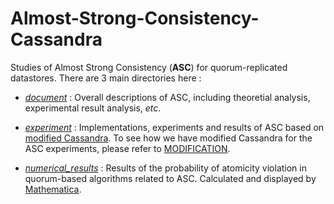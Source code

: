 # Almost-Strong-Consistency-Cassandra

Studies of Almost Strong Consistency (**ASC**) for quorum-replicated datastores. There are 3 main directories here :

* [*document*](https://github.com/Lingzhi-Ouyang/Almost-Strong-Consistency-Cassandra/tree/master/document) : Overall descriptions of ASC, including theoretial analysis, experimental result analysis, *etc*. 
* [*experiment*](https://github.com/Lingzhi-Ouyang/Almost-Strong-Consistency-Cassandra/tree/master/experiment) : Implementations, experiments and results of ASC based on [modified Cassandra](https://github.com/Lingzhi-Ouyang/Almost-Strong-Consistency-Cassandra/tree/master/experiment/CASSANDRA/cassandra). To see how we have modified Cassandra for the ASC experiments, please refer to [MODIFICATION]().



* [*numerical_results*](https://github.com/Lingzhi-Ouyang/Almost-Strong-Consistency-Cassandra/tree/master/numerical_results) : Results of the probability of atomicity violation in quorum-based algorithms related to ASC. Calculated and displayed by [Mathematica](https://www.wolfram.com).

